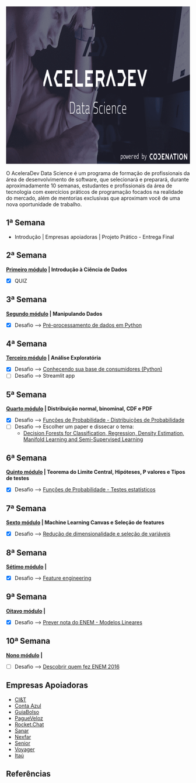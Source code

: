 <p align="center">
  <img width="900" height="430" src="https://github.com/PryskaS/Data-Science_AceleraDev/blob/master/Images/Aceleradev-ds-logo.png">
</p>


O AceleraDev Data Science é um programa de formação de profissionais da área de desenvolvimento de software, que selecionará e preparará, durante aproximadamente 10 semanas, estudantes e profissionais da área de tecnologia com exercícios práticos de programação focados na realidade do mercado, além de mentorias exclusivas que aproximam você de uma nova oportunidade de trabalho.

1ª Semana
-
- Introdução | Empresas apoiadoras | Projeto Prático - Entrega Final

2ª Semana
- 
 **[Primeiro módulo](https://github.com/PryskaS/Data-Science_AceleraDev/tree/master/2.%20Semana%20-%20Introdu%C3%A7%C3%A3o%20%C3%A0%20Ci%C3%AAncia%20de%20Dados) | Introdução à Ciência de Dados**
- [x] QUIZ

3ª Semana
- 
**[Segundo módulo](https://github.com/PryskaS/Data-Science_AceleraDev/tree/master/3.%20Semana%20-%20Manipulando%20Dados) | Manipulando Dados**
- [x] Desafio --> [Pré-processamento de dados em Python](https://github.com/PryskaS/Data-Science_AceleraDev/blob/master/3.%20Semana%20-%20Manipulando%20Dados/pre-processamento_python.ipynb)

4ª Semana
- 
**[Terceiro módulo](https://github.com/PryskaS/Data-Science_AceleraDev/tree/master/4.%20Semana%20-%20An%C3%A1lise%20Explorat%C3%B3ria) | Análise Exploratória**
- [x] Desafio --> [Conhecendo sua base de consumidores (Python)](https://github.com/PryskaS/Data-Science_AceleraDev/blob/master/4.%20Semana%20-%20An%C3%A1lise%20Explorat%C3%B3ria/an%C3%A1lise-explorat%C3%B3ria_conhecendo-base-consumidores.ipynb)
- [ ] Desafio --> Streamlit app

5ª Semana
- 
**[Quarto módulo](https://github.com/PryskaS/Data-Science_AceleraDev/tree/master/5.%20Semana%20-%20Distribui%C3%A7%C3%B5es%20de%20Probabilidade) | Distribuição normal, binominal, CDF e PDF**
- [x] Desafio --> [Funções de Probabilidade - Distribuições de Probabilidade](https://github.com/PryskaS/Data-Science_AceleraDev/blob/master/5.%20Semana%20-%20Distribui%C3%A7%C3%B5es%20de%20Probabilidade/fun%C3%A7%C3%B5es-probabilidade_distribui%C3%A7%C3%B5es.ipynb)
- [ ] Desafio --> Escolher um paper e dissecar o tema:
  - [Decision Forests for Classification, Regression, Density Estimation, Manifold Learning and Semi-Supervised Learning](https://www.microsoft.com/en-us/research/wp-content/uploads/2016/02/decisionForests_MSR_TR_2011_114.pdf)

6ª Semana
- 
**[Quinto módulo](https://github.com/PryskaS/Data-Science_AceleraDev/tree/master/6.%20Semana%20-%20Testes%20estat%C3%ADsticos) | Teorema do Limite Central, Hipóteses, P valores e Tipos de testes**
- [x] Desafio --> [Funções de Probabilidade - Testes estatísticos](https://github.com/PryskaS/Data-Science_AceleraDev/blob/master/6.%20Semana%20-%20Testes%20estat%C3%ADsticos/fun%C3%A7%C3%B5es-probabilidade_testes-estat%C3%ADsticos.ipynb)

7ª Semana
- 
**[Sexto módulo](https://github.com/PryskaS/Data-Science_AceleraDev/tree/master/7.%20Semana%20-%20Redu%C3%A7%C3%A3o%20de%20Dimensionalidade) | Machine Learning Canvas e Seleção de features**
- [x] Desafio --> [Redução de dimensionalidade e seleção de variáveis]()

8ª Semana
- 
**[Sétimo módulo]() |**
- [x] Desafio --> [Feature engineering]()

9ª Semana
- 
**[Oitavo módulo]() |**
- [x] Desafio --> [Prever nota do ENEM - Modelos Lineares]()

10ª Semana
- 
**[Nono módulo]() |**
- [ ] Desafio --> [Descobrir quem fez ENEM 2016]()

Empresas Apoiadoras
- 
* [CI&T](https://br.ciandt.com/carreiras/we-are-hiring)
* [Conta Azul](https://contaazul.com/carreiras/)
* [GuiaBolso](https://jobs.kenoby.com/guiabolso)
* [PagueVeloz](https://www.pagueveloz.com.br/)
* [Rocket.Chat](https://rocket.chat/jobs)
* [Sanar](https://jobs.kenoby.com/sanar)
* [Nexfar](https://nexfar.com.br/#/)
* [Senior](https://www.senior.com.br/carreiras)
* [Voyager](https://www.voyagerportal.com/company/)
* [Itaú](https://www.itau.com.br/sobre/quem-somos/)


## Referências





